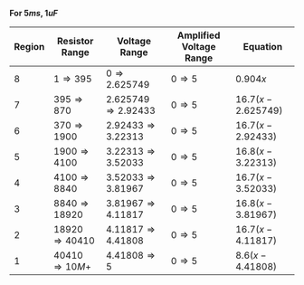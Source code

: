
**For $5ms$, $1uF$**

| Region | Resistor Range            | Voltage Range                  | Amplified Voltage Range | Equation           |
| ------ | ------------------------- | ------------------------------ | ----------------------- | ------------------ |
| 8      | $1 \Rightarrow 395$       | $0 \Rightarrow 2.625749$       | $0 \Rightarrow 5$       | $0.904x$           |
| 7      | $395 \Rightarrow 870$     | $2.625749 \Rightarrow 2.92433$ | $0 \Rightarrow 5$       | $16.7(x-2.625749)$ |
| 6      | $370 \Rightarrow 1900$    | $2.92433 \Rightarrow 3.22313$  | $0 \Rightarrow 5$       | $16.7(x-2.92433)$  |
| 5      | $1900 \Rightarrow 4100$   | $3.22313 \Rightarrow 3.52033$  | $0 \Rightarrow 5$       | $16.8(x-3.22313)$  |
| 4      | $4100 \Rightarrow 8840$   | $3.52033 \Rightarrow 3.81967$  | $0 \Rightarrow 5$       | $16.7(x-3.52033)$  |
| 3      | $8840 \Rightarrow 18920$  | $3.81967 \Rightarrow 4.11817$  | $0 \Rightarrow 5$       | $16.8(x-3.81967)$  |
| 2      | $18920 \Rightarrow 40410$ | $4.11817 \Rightarrow 4.41808$  | $0 \Rightarrow 5$       | $16.7(x-4.11817)$  |
| 1      | $40410 \Rightarrow 10M+$  | $4.41808 \Rightarrow 5$        | $0 \Rightarrow 5$       | $8.6(x-4.41808)$   |

